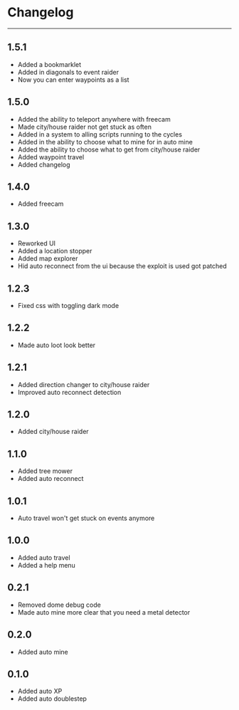 # Changelog
*** 
## 1.5.1
* Added a bookmarklet
* Added in diagonals to event raider
* Now you can enter waypoints as a list
## 1.5.0
* Added the ability to teleport anywhere with freecam
* Made city/house raider not get stuck as often
* Added in a system to alling scripts running to the cycles
* Added in the ability to choose what to mine for in auto mine
* Added the ability to choose what to get from city/house raider
* Added waypoint travel
* Added changelog
## 1.4.0
* Added freecam
## 1.3.0
* Reworked UI
* Added a location stopper
* Added map explorer
* Hid auto reconnect from the ui because the exploit is used got patched
## 1.2.3
* Fixed css with toggling dark mode
## 1.2.2
* Made auto loot look better
## 1.2.1
* Added direction changer to city/house raider
* Improved auto reconnect detection
## 1.2.0
* Added city/house raider
## 1.1.0
* Added tree mower
* Added auto reconnect
## 1.0.1
* Auto travel won't get stuck on events anymore
## 1.0.0
* Added auto travel
* Added a help menu
## 0.2.1
* Removed dome debug code
* Made auto mine more clear that you need a metal detector
## 0.2.0
* Added auto mine
## 0.1.0
* Added auto XP
* Added auto doublestep